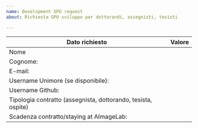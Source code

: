 ```yaml
---
name: Development GPU request
about: Richiesta GPU sviluppo per dottorandi, assegnisti, tesisti

---
```


Dato richiesto                                                | Valore
--------------------------------------------------------------|----------------------
Nome                                                          |
Cognome:                                                      |
E-mail:                                                       |
Username Unimore (se disponibile):                            |
Username Github:                                              |
Tipologia contratto (assegnista, dottorando, tesista, ospite) |
Scadenza contratto/staying at AImageLab:                      |
